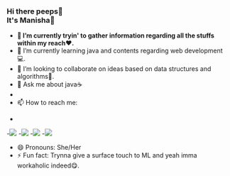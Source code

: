 ### Hi there peeps👋 <br>It's Manisha🍕</br>
    
    
  
- <b>🔭 I’m currently tryin' to gather information regarding all the stuffs within my reach❤.</b>
- 🌱 I’m currently learning java and contents regarding web development💻.
- 👯 I’m looking to collaborate on ideas based on data structures and algorithms📖.
- 💬 Ask me about java☕
- 
- 📫 How to reach me: 
- <p align='left'>
-<a href = "https://www.linkedin.com/in/manisha-parichha-b528131bb/"><img src="https://img.icons8.com/cute-clipart/45/000000/linkedin.png"/></a>
-<a href = "https://twitter.com/Pmanny31"><img src="https://img.icons8.com/cotton/45/000000/twitter.png"/></a>
-<a href = "https://www.instagram.com/manisha_parichha/"><img src="https://img.icons8.com/color/45/000000/instagram-new.png"/></a>
-<a href = "https://www.facebook.com/angel.myra.908"><img src="https://img.icons8.com/fluent/48/000000/facebook-new.png"/></a>
    
- 😄 Pronouns: She/Her
- ⚡ Fun fact: Trynna give a surface touch to ML and yeah imma workaholic indeed😋.




